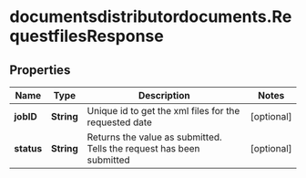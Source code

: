 # documentsdistributordocuments.RequestfilesResponse

## Properties

Name | Type | Description | Notes
------------ | ------------- | ------------- | -------------
**jobID** | **String** | Unique id to get the xml files for the requested date | [optional] 
**status** | **String** | Returns the value as submitted. Tells the request has been submitted | [optional] 


